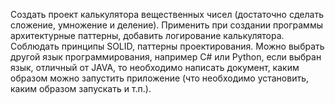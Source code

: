 Создать проект калькулятора вещественных чисел (достаточно сделать сложение, умножение и деление).
Применить при создании программы архитектурные паттерны, добавить логирование калькулятора.
Соблюдать принципы SOLID, паттерны проектирования.
Можно выбрать другой язык программирования, например C# или Python, если выбран язык, отличный от JAVA, то необходимо 
написать документ, каким образом можно запустить приложение (что необходимо установить, каким образом запускать и т.п.).
